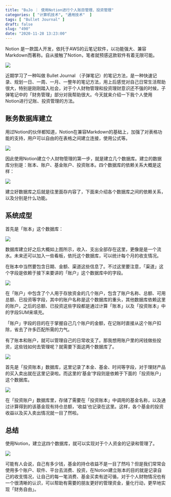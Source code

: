 ```yaml
---
title: "BuJo ｜ 使用Notion进行个人账目管理、投资管理"
categories: [ "计算机技术", "通用技术"  ]
tags: [ "Bullet Journal" ]
draft: false
slug: "490"
date: "2020-11-28 13:23:00"
---
```


Notion 是一款国人开发，依托于AWS的云笔记软件，以功能强大、兼容Markdown而著称。自从接触了Notion，笔者就预感这款软件有着无限可能。

![](https://imagehost-cdn.frytea.com/images/2020/11/28/20201128131710e25232d13f8aa14f.png)

近期学习了一种叫做 Bullet Journal （子弹笔记）的笔记方法，是一种快速记录、规划一日、一周、一月、一整年的笔记方法，用上后感觉对自己日常生活帮助很大，特别是刚刚踏入社会，对于个人财物管理和投资理财意识还不强的时候，子弹笔记中的「财务管理」部分对我帮助很大。今天就来介绍一下我个人使用Notion进行记账、投资管理的方法。

## 账务数据库建立

用过Notion的伙伴都知道，Notion在兼容Markdown的基础上，加强了对表格功能的支持，用户可以自由的在表格之间建立连接，使用公式等。

![](https://imagehost-cdn.frytea.com/images/2020/11/28/202011281317406e39d314e3653dfd.png)

因此使用Notion建立个人财物管理的第一步，就是建立几个数据库。建立的数据库分别是：账本、账户、基金账户、投资账本。四个数据库的依赖关系大概是这样：

![](https://imagehost-cdn.frytea.com/images/2020/11/28/2020-11-28-1.00.19d358faea0537197e.png)

建立好数据库之后就是往里面存内容了，下面来介绍各个数据库之间的依赖关系，以及分别是什么功能。

## 系统成型

首先是「账本」这个数据库：

![](https://imagehost-cdn.frytea.com/images/2020/11/28/BuJoe0b51925a72da199.png)

数据库建立好之后大概如上图所示，收入、支出全部存在这里，更像是是一个流水。未来还可以加入一些看板，依托这个数据库，可以统计每个月的收支情况。

在账本中当然要包含日期、金额、渠道这些信息了。不过这里要注意，「渠道」这个字段是依赖于接下来要讲的「账户」这个数据库中的字段。

![](https://imagehost-cdn.frytea.com/images/2020/11/28/2020-11-28-1.03.592a636981938ed63d.png)

在「账户」中包含了个人用于存放资金的几个账户，包含了账户名称、总额、可用总额、已投资等字段，其中的账户名称是这个数据库的重头，其他数据库依赖这里的账户，之后的总额、已投资这些字段都是通过计算「账本」以及「投资账本」中的字段SUM来填充。

「账户」字段的目的在于掌握自己几个账户的金额，在记账时直接从这个账户扣除，省去了许多匹配所需的力气。

有了账本和账户，就可以管理自己的日常收支了。那我想用账户里的闲钱做些投资，这些钱如何去管理呢？就需要下面这两个数据库了。

![](https://imagehost-cdn.frytea.com/images/2020/11/28/2020-11-28-1.08.3691d14f80b3b33e78.png)

首先是「投资账本」数据库，这里记录了本金、基金、时间等字段，对于理财产品的买入卖出就在这里记录啦。而这里的‘基金’字段则是依赖于下面的「投资账户」这个数据库。

![](https://imagehost-cdn.frytea.com/images/2020/11/28/2020-11-28-1.11.55efa9388bdced12ee.png)

在「投资账户」数据库里，存储了需要在「投资账本」中调用的基金名称，以及通过计算得到的该基金现有持仓总额，‘收益’也记录在这里。这样，各个基金的投资收益以及买入卖出情况就一目了然啦。

## 总结

使用Notion，建立这四个数据库，就可以实现对于个人资金的记录和管理了。

![](https://imagehost-cdn.frytea.com/images/2020/11/28/2020-11-28-1.13.39d11b8f28ccfbe6df.png)

可能有人会说，自己有多少钱，基金的持仓收益不是一目了然吗？但是我们常常会使用多个账户、软件、平台去消费、投资，在Notion建立账本的目的就是记录自己的收支情况，让自己的每一笔消费、基金买卖有迹可循，对于个人财物情况也有一个很清晰的认识，可以帮助有需要的朋友更好的管理资金，量化行动，更早地实现「财务自由」。